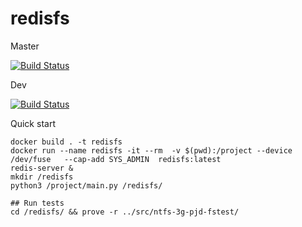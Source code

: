 # redisfs
Master

[![Build Status](https://travis-ci.org/denisvll/redisfs.svg?branch=master)](https://travis-ci.org/denisvll/redisfs)


Dev

[![Build Status](https://travis-ci.org/denisvll/redisfs.svg?branch=dev)](https://travis-ci.org/denisvll/redisfs)

Quick start

```
docker build . -t redisfs
docker run --name redisfs -it --rm  -v $(pwd):/project --device /dev/fuse   --cap-add SYS_ADMIN  redisfs:latest
redis-server &
mkdir /redisfs
python3 /project/main.py /redisfs/

## Run tests
cd /redisfs/ && prove -r ../src/ntfs-3g-pjd-fstest/
```
